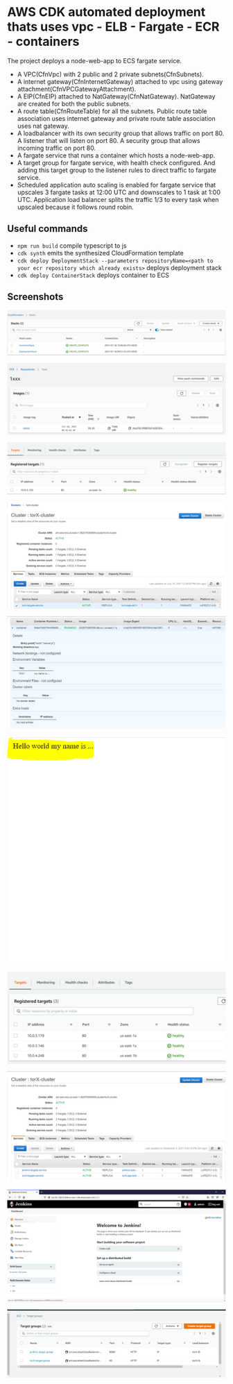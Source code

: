 # AWS CDK automated deployment thats uses vpc - ELB - Fargate - ECR - containers

The project deploys a node-web-app to ECS fargate service.

*   A VPC(CfnVpc) with 2 public and 2 private subnets(CfnSubnets).
*   A internet gateway(CfnInternetGateway) attached to vpc using gateway attachment(CfnVPCGatewayAttachment).
*   A EIP(CfnEIP) attached to NatGateway(CfnNatGateway). NatGateway are created for both the public subnets.
*   A route table(CfnRouteTable) for all the subnets. Public route table association uses internet gateway and private route table association uses nat gateway.
*   A loadbalancer with its own security group that allows traffic on port 80. A listener that will listen on port 80. A security group that allows incoming traffic on port 80.
*   A fargate service that runs a container which hosts a node-web-app. 
*   A target group for fargate service, with health check configured. And adding this target group to the listener rules to direct traffic to fargate service.
*	Scheduled application auto scaling is enabled for fargate service that upscales 3 fargate tasks at 12:00 UTC and downscales to 1 task at 1:00 UTC. Application load balancer 
    splits the traffic 1/3 to every task when upscaled because it follows round robin.

## Useful commands

 * `npm run build`   compile typescript to js
 * `cdk synth`       emits the synthesized CloudFormation template
 * `cdk deploy DeploymentStack --parameters repositoryName=<path to your ecr repository which already exists>` deploys deployment stack
 * `cdk deploy ContainerStack` deploys container to ECS


## Screenshots

![alt text](https://github.com/shrimanwar92/AWS-CDK-projects/blob/master/as-cf-project/screenshots/cloudformation-stacks.PNG?raw=true)


![alt text](https://github.com/shrimanwar92/AWS-CDK-projects/blob/master/as-cf-project/screenshots/ecr-repo-image.PNG?raw=true)


![alt text](https://github.com/shrimanwar92/AWS-CDK-projects/blob/master/as-cf-project/screenshots/target-group.PNG?raw=true)


![alt text](https://github.com/shrimanwar92/AWS-CDK-projects/blob/master/as-cf-project/screenshots/fargate-task.PNG?raw=true)


![alt text](https://github.com/shrimanwar92/AWS-CDK-projects/blob/master/as-cf-project/screenshots/running-container.PNG?raw=true)


![alt text](https://github.com/shrimanwar92/AWS-CDK-projects/blob/master/as-cf-project/screenshots/output.PNG?raw=true)


![alt text](https://raw.githubusercontent.com/shrimanwar92/AWS-CDK-projects/master/as-cf-project/screenshots/autoscaling.png)

![alt text](https://raw.githubusercontent.com/shrimanwar92/AWS-CDK-projects/master/as-cf-project/screenshots/services.png)

![alt text](https://raw.githubusercontent.com/shrimanwar92/AWS-CDK-projects/master/as-cf-project/screenshots/jenkins.png)

![alt text](https://raw.githubusercontent.com/shrimanwar92/AWS-CDK-projects/master/as-cf-project/screenshots/tgs.png)
